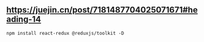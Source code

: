 #
## https://juejin.cn/post/7181487704025071671#heading-14
```
npm install react-redux @reduxjs/toolkit -D

```

